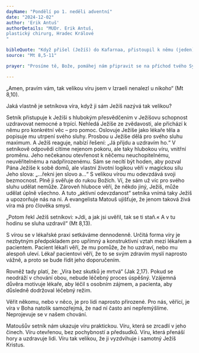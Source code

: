 ```yaml
---
dayName: "Pondělí po 1. neděli adventní"
date: "2024-12-02"
author: 'Erik Antuš'
authorDetails: "MUDr. Erik Antuš,
plastický chirurg, Hradec Králové
"

bibleQuote: "Když přišel (Ježíš) do Kafarnaa, přistoupil k němu (jeden) setník s prosbou: „Pane, můj služebník leží doma ochrnulý a hrozně se trápí.“ (Ježíš) mu řekl: „Přijdu a uzdravím ho.“ Setník však odpověděl: „Pane, nezasloužím si, abys vešel do mého domu. Ale řekni jen slovo, a můj služebník bude uzdraven. Vždyť i já jsem člověk podřízený, ale mám pod sebou vojáky; řeknu jednomu: »jdi«, a jde, a jinému: »přijď«, a přijde, a svému služebníkovi: »udělej to«, a udělá to.“ Když to Ježíš uslyšel, podivil se a řekl těm, kdo ho doprovázeli: „Amen, pravím vám: Takovou víru jsem v izraelském národě nenašel u nikoho. Ale říkám vám: Mnoho jich přijde od východu i od západu a zaujmou místo u stolu s Abrahámem, Izákem a Jakubem v nebeském království.“"
source: "Mt 8,5-11"

prayer: "Prosíme tě, Bože, pomáhej nám připravit se na příchod tvého Syna, aby nás, až přijde, našel, jak bdíme na modlitbách a s radostí na něho čekáme. Neboť on s tebou v jednotě Ducha Svatého…"

---
```


„Amen, pravím vám, tak velikou víru jsem v Izraeli nenalezl u nikoho“ (Mt 8,10).

Jaká vlastně je setníkova víra, když ji sám Ježíš nazývá tak velikou?

Setník přistupuje k Ježíši s hlubokým přesvědčením v Ježíšovu schopnost uzdravovat nemocné a trpící. Nehledá Ježíše ze zvědavosti, ale přichází k němu pro konkrétní věc – pro pomoc. Oslovuje Ježíše jako lékaře těla a popisuje mu utrpení svého sluhy. Prosbou u Ježíše dělá pro svého sluhu maximum. A Ježíš reaguje, nabízí řešení: „Já přijdu a uzdravím ho.“ V setníkově odpovědi cítíme nejenom pokoru, ale taky hlubokou víru, vnitřní proměnu. Jeho nečekanou otevřenost k něčemu neuchopitelnému, neuvěřitelnému a nadpřirozenému. Sám se necítí být hoden, aby pozval Pána Ježíše k sobě domů, ale vlastní životní logikou věří v magickou sílu Jeho slova: „…řekni jen slovo a…“ S velikou vírou mu odevzdává svoji bezmocnost. Plně ji svěřuje do rukou Božích. Ví, že sám už víc pro svého sluhu udělat nemůže. Zároveň hluboce věří, že někdo jiný, Ježíš, může udělat úplně všechno. A tuto „aktivní odevzdanost“ setníka vnímá taky Ježíš a upozorňuje nás na ni. A evangelista Matouš ujišťuje, že jenom taková živá víra má pro člověka smysl.

„Potom řekl Ježíš setníkovi: »Jdi, a jak jsi uvěřil, tak se ti staň.« A v tu hodinu se sluha uzdravil“ (Mt 8,13).
 
S vírou se v lékařské praxi setkáváme dennodenně. Určitá forma víry je nezbytným předpokladem pro upřímný a konstruktivní vztah mezi lékařem a pacientem. Pacient lékaři věří, že mu pomůže, že ho uzdraví, nebo mu alespoň uleví. Lékař pacientovi věří, že to se svým zdravím myslí naprosto vážně, a proto se bude řídit jeho doporučením. 

Rovněž tady platí, že:
„Víra bez skutků je mrtvá“ (Jak 2,17). Pokud se neodráží v chování obou, nebude léčebný proces úspěšný. Vzájemná důvěra motivuje lékaře, aby léčil s osobním zájmem, a pacienta, aby důsledně dodržoval léčebný režim.

Věřit někomu, nebo v něco, je pro lidi naprosto přirozené. Pro nás, věřící, je víra v Boha natolik samozřejmá, že nad ní často ani nepřemýšlíme. Neprojevuje se v našem chování.

Matoušův setník nám ukazuje víru praktickou. Víru, která se zrcadlí v jeho činech. Víru otevřenou, bez pochybností a předsudků. Víru, která přenáší hory a uzdravuje lidi. Víru tak velikou, že ji vyzdvihuje i samotný Ježíš Kristus.
